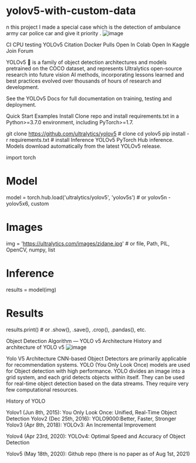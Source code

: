 # yolov5-with-custom-data
n this project I made a special case which is the detection of ambulance army car police car and give it priority .
![image](https://user-images.githubusercontent.com/89159517/167204110-18accadb-b06d-45cc-8a67-3bab0b17632c.png)


CI CPU testing YOLOv5 Citation Docker Pulls
Open In Colab Open In Kaggle Join Forum

YOLOv5 🚀 is a family of object detection architectures and models pretrained on the COCO dataset, and represents Ultralytics open-source research into future vision AI methods, incorporating lessons learned and best practices evolved over thousands of hours of research and development.


See the YOLOv5 Docs for full documentation on training, testing and deployment.

Quick Start Examples
Install
Clone repo and install requirements.txt in a Python>=3.7.0 environment, including PyTorch>=1.7.

git clone https://github.com/ultralytics/yolov5  # clone
cd yolov5
pip install -r requirements.txt  # install
Inference
YOLOv5 PyTorch Hub inference. Models download automatically from the latest YOLOv5 release.

import torch

# Model
model = torch.hub.load('ultralytics/yolov5', 'yolov5s')  # or yolov5n - yolov5x6, custom

# Images
img = 'https://ultralytics.com/images/zidane.jpg'  # or file, Path, PIL, OpenCV, numpy, list

# Inference
results = model(img)

# Results
results.print()  # or .show(), .save(), .crop(), .pandas(), etc.














Object Detection Algorithm — YOLO v5 Architecture
History and architecture of YOLO v5
![image](https://user-images.githubusercontent.com/89159517/167203515-6142633b-d731-4e94-93c5-aa1f8e442326.png)











Yolo V5 Architecture
CNN-based Object Detectors are primarily applicable for recommendation systems. YOLO (You Only Look Once) models are used for Object detection with high performance. YOLO divides an image into a grid system, and each grid detects objects within itself. They can be used for real-time object detection based on the data streams. They require very few computational resources.

History of YOLO

Yolov1 (Jun 8th, 2015): You Only Look Once: Unified, Real-Time Object Detection
Yolov2 (Dec 25th, 2016): YOLO9000:Better, Faster, Stronger
Yolov3 (Apr 8th, 2018): YOLOv3: An Incremental Improvement

Yolov4 (Apr 23rd, 2020): YOLOv4: Optimal Speed and Accuracy of Object Detection

Yolov5 (May 18th, 2020): Github repo (there is no paper as of Aug 1st, 2021)
